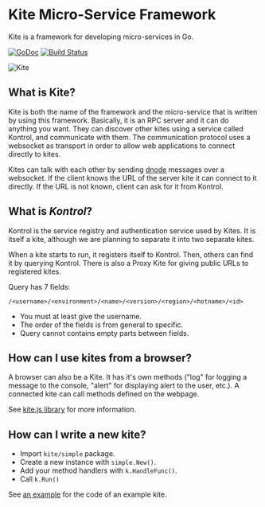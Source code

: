 Kite Micro-Service Framework
============================

Kite is a framework for developing micro-services in Go.

[![GoDoc](https://godoc.org/github.com/koding/kite?status.png)](https://godoc.org/github.com/koding/kite)
[![Build Status](https://travis-ci.org/koding/kite.svg?branch=master)](https://travis-ci.org/koding/kite)

![Kite](http://i.imgur.com/iNcltPN.png)

What is Kite?
-------------

Kite is both the name of the framework and the micro-service that is written by using this framework.
Basically, it is an RPC server and it can do anything you want.
They can discover other kites using a service called Kontrol, and communicate with them.
The communication protocol uses a websocket as transport in order to allow web applications to connect directly to kites.

Kites can talk with each other by sending [dnode](https://github.com/substack/dnode-protocol/blob/master/doc/protocol.markdown) messages over a websocket.
If the client knows the URL of the server kite it can connect to it directly.
If the URL is not known, client can ask for it from Kontrol.

What is *Kontrol*?
------------------

Kontrol is the service registry and authentication service used by Kites.
It is itself a kite, although we are planning to separate it into two separate kites.

When a kite starts to run, it registers itself to Kontrol.
Then, others can find it by querying Kontrol.
There is also a Proxy Kite for giving public URLs to registered kites.

Query has 7 fields:

    /<username>/<environment>/<name>/<version>/<region>/<hotname>/<id>

* You must at least give the username.
* The order of the fields is from general to specific.
* Query cannot contains empty parts between fields.

How can I use kites from a browser?
---------------------------------

A browser can also be a Kite. It has it's own methods ("log" for logging a
message to the console, "alert" for displaying alert to the user, etc.). A
connected kite can call methods defined on the webpage.

See [kite.js library](https://github.com/koding/kite.js) for more information.

How can I write a new kite?
---------------------------

* Import `kite/simple` package.
* Create a new instance with `simple.New()`.
* Add your method handlers with `k.HandleFunc()`.
* Call `k.Run()`

See [an example](https://github.com/koding/kite/blob/master/examples/math_simple/math_simple.go)
for the code of an example kite.
